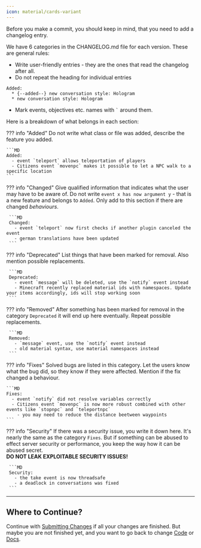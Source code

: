 ```yaml
---
icon: material/cards-variant
---
```

Before you make a commit, you should keep in mind, that you need to add a changelog entry.

We have 6 categories in the CHANGELOG.md file for each version.
These are general rules:

* Write user-friendly entries - they are the ones that read the changelog after all.
* Do not repeat the heading for individual entries 
```
Added:
  * {--added--} new conversation style: Hologram
  * new conversation style: Hologram
```
* Mark events, objectives etc. names with `` ` `` around them.

Here is a breakdown of what belongs in each section:

??? info "Added"
    Do not write what class or file was added, describe the feature you added.

    ```MD
    Added:
      - event `teleport` allows teleportation of players
      - Citizens event `movenpc` makes it possible to let a NPC walk to a specific location
    ```

??? info "Changed"
    Give qualified information that indicates what the user may have to be aware of.
    Do not write `event x has now argument y` - that is a new feature and belongs to `Added`. Only add to this section
    if there are changed _behaviours_.

     ```MD
     Changed:
       - event `teleport` now first checks if another plugin canceled the event
       - german translations have been updated
     ```

??? info "Deprecated"
    List things that have been marked for removal. Also mention possible replacements.

     ```MD
     Deprecated:
       - event `message` will be deleted, use the `notify` event instead
       - Minecraft recently replaced material ids with namespaces. Update your items accordingly, ids will stop working soon 
     ```

??? info "Removed"
    After something has been marked for removal in the category `Deprecated` it will end up here eventually.
    Repeat possible replacements.

     ```MD
     Removed:
       - `message` event, use the `notify` event instead
       - old material syntax, use material namespaces instead
     ```

??? info "Fixes"
    Solved bugs are listed in this category.
    Let the users know what the bug did, so they know if they were affected.
    Mention if the fix changed a behaviour.
  
    ```MD
    Fixes:
      - event `notify` did not resolve variables correctly
      - Citizens event `movenpc` is now more robust combined with other events like `stopnpc` and `teleportnpc`
        - you may need to reduce the distance beetween waypoints
    ```

??? info "Security"
    If there was a security issue, you write it down here. It's nearly the same as the category `Fixes`.
    But if something can be abused to effect server security or performance, 
    you keep the way how it can be abused secret.  
    **DO NOT LEAK EXPLOITABLE SECURITY ISSUES!**

     ```MD
     Security:
       - the take event is now threadsafe
       - a deadlock in conversations was fixed
     ```

---
## Where to Continue?
Continue with [Submitting Changes](Submitting-Changes.md) if all your changes are finished.
But maybe you are not finished yet, and you want to go back to change [Code](./Code/Workflow.md) or [Docs](./Docs/Workflow.md).
